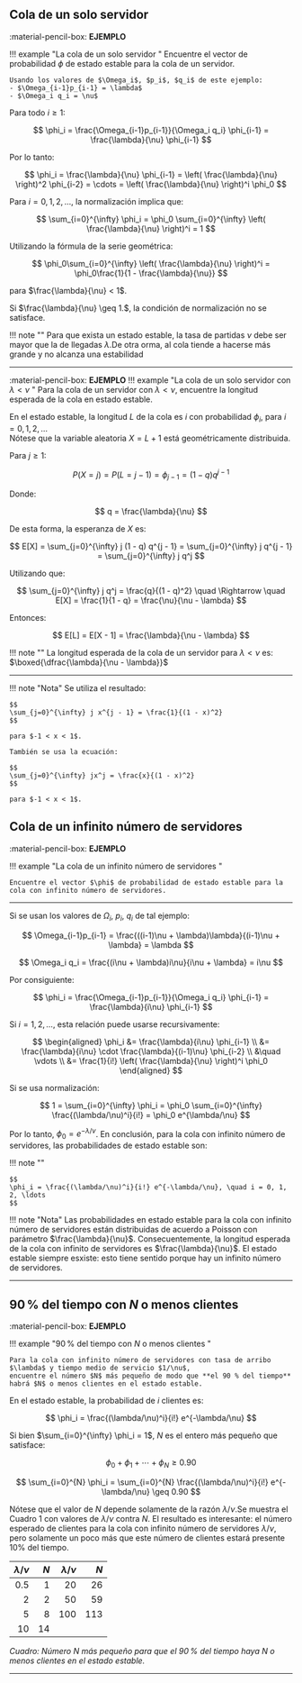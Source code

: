 ## Cola de un solo servidor 

:material-pencil-box: **EJEMPLO**

!!! example "La cola de un solo servidor "
    Encuentre el vector de probabilidad $\phi$ de estado estable para la cola de un servidor.

    Usando los valores de $\Omega_i$, $p_i$, $q_i$ de este ejemplo:
    - $\Omega_{i-1}p_{i-1} = \lambda$
    - $\Omega_i q_i = \nu$
    
Para todo $i \geq 1$:

$$
\phi_i = \frac{\Omega_{i-1}p_{i-1}}{\Omega_i q_i} \phi_{i-1} = \frac{\lambda}{\nu} \phi_{i-1}
$$

Por lo tanto:

$$
\phi_i = \frac{\lambda}{\nu} \phi_{i-1} = \left( \frac{\lambda}{\nu} \right)^2 \phi_{i-2} = \cdots = \left( \frac{\lambda}{\nu} \right)^i \phi_0
$$




Para $i = 0, 1, 2, \ldots$, la normalización implica que:

$$
\sum_{i=0}^{\infty} \phi_i = \phi_0 \sum_{i=0}^{\infty} \left( \frac{\lambda}{\nu} \right)^i = 1
$$

Utilizando la fórmula de la serie geométrica:

$$
\phi_0\sum_{i=0}^{\infty} \left( \frac{\lambda}{\nu} \right)^i = \phi_0\frac{1}{1 - \frac{\lambda}{\nu}}
$$

para $\frac{\lambda}{\nu} < 1$.



Si $\frac{\lambda}{\nu} \geq 1.$, la condición de normalización no se satisface. 

!!! note ""
    Para que exista un estado estable, la tasa de partidas $\nu$ debe ser mayor que la de llegadas $\lambda$.De otra orma, al cola tiende a hacerse más grande y no alcanza una estabilidad  

---
:material-pencil-box: **EJEMPLO**
!!! example "La cola de un solo servidor con $\lambda < \nu$ "
    Para la cola de un servidor con $\lambda < \nu$, encuentre la longitud esperada de la cola en estado estable.



En el estado estable, la longitud $L$ de la cola es $i$ con probabilidad $\phi_i$, para $i = 0, 1, 2, \ldots$  
Nótese que la variable aleatoria $X = L + 1$ está geométricamente distribuida.

Para $j \geq 1$:

$$
P(X = j) = P(L = j - 1) = \phi_{j-1} = (1 - q) q^{j - 1}
$$

Donde:

$$
q = \frac{\lambda}{\nu}
$$


De esta forma, la esperanza de $X$ es:

$$
E[X] = \sum_{j=0}^{\infty} j (1 - q) q^{j - 1}
     = \sum_{j=0}^{\infty} j q^{j - 1}
     = \sum_{j=0}^{\infty} j q^j
$$

Utilizando que:

$$
\sum_{j=0}^{\infty} j q^j = \frac{q}{(1 - q)^2}
\quad \Rightarrow \quad
E[X] = \frac{1}{1 - q} = \frac{\nu}{\nu - \lambda}
$$

Entonces:

$$
E[L] = E[X - 1] = \frac{\lambda}{\nu - \lambda}
$$

!!! note ""
    La longitud esperada de la cola de un servidor para $\lambda < \nu$ es:  
    $\boxed{\dfrac{\lambda}{\nu - \lambda}}$

---

!!! note "Nota"
    Se utiliza el resultado:

    $$
    \sum_{j=0}^{\infty} j x^{j - 1} = \frac{1}{(1 - x)^2}
    $$

    para $-1 < x < 1$.

    También se usa la ecuación:

    $$
    \sum_{j=0}^{\infty} jx^j = \frac{x}{(1 - x)^2}
    $$

    para $-1 < x < 1$.





## Cola de un infinito número de servidores

:material-pencil-box: **EJEMPLO**

!!! example "La cola de un infinito número de servidores "

    Encuentre el vector $\phi$ de probabilidad de estado estable para la cola con infinito número de servidores.

---

Si se usan los valores de $\Omega_i$, $p_i$, $q_i$ de tal ejemplo:

$$
\Omega_{i-1}p_{i-1} = \frac{((i-1)\nu + \lambda)\lambda}{(i-1)\nu + \lambda} = \lambda
$$

$$
\Omega_i q_i = \frac{(i\nu + \lambda)i\nu}{i\nu + \lambda} = i\nu
$$

Por consiguiente:

$$
\phi_i = \frac{\Omega_{i-1}p_{i-1}}{\Omega_i q_i} \phi_{i-1} = \frac{\lambda}{i\nu} \phi_{i-1}
$$



Si $i = 1, 2, \ldots$, esta relación puede usarse recursivamente:

$$
\begin{aligned}
\phi_i &= \frac{\lambda}{i\nu} \phi_{i-1} \\
       &= \frac{\lambda}{i\nu} \cdot \frac{\lambda}{(i-1)\nu} \phi_{i-2} \\
       &\quad \vdots \\
       &= \frac{1}{i!} \left( \frac{\lambda}{\nu} \right)^i \phi_0
\end{aligned}
$$



Si se usa normalización:

$$
1 = \sum_{i=0}^{\infty} \phi_i = \phi_0 \sum_{i=0}^{\infty} \frac{(\lambda/\nu)^i}{i!} = \phi_0 e^{\lambda/\nu}
$$

Por lo tanto, $\phi_0 = e^{-\lambda/\nu}$. En conclusión, para la cola con infinito número de servidores, las probabilidades de estado estable son:

!!! note ""

    $$
    \phi_i = \frac{(\lambda/\nu)^i}{i!} e^{-\lambda/\nu}, \quad i = 0, 1, 2, \ldots
    $$


!!! note "Nota"
    Las probabilidades en estado estable para la cola con infinito número de servidores están distribuidas de acuerdo a Poisson con parámetro $\frac{\lambda}{\nu}$. Consecuentemente, la longitud esperada de la cola con infinito de servidores es $\frac{\lambda}{\nu}$. El estado estable siempre esxiste: esto tiene sentido porque hay un infinito número de servidores.

---
## 90 % del tiempo con $N$ o menos clientes

:material-pencil-box: **EJEMPLO**

!!! example "90 % del tiempo con $N$ o menos clientes "

    Para la cola con infinito número de servidores con tasa de arribo $\lambda$ y tiempo medio de servicio $1/\nu$,  
    encuentre el número $N$ más pequeño de modo que **el 90 % del tiempo** habrá $N$ o menos clientes en el estado estable.


En el estado estable, la probabilidad de $i$ clientes es:

$$
\phi_i = \frac{(\lambda/\nu)^i}{i!} e^{-\lambda/\nu}
$$



Si bien $\sum_{i=0}^{\infty} \phi_i = 1$, $N$ es el entero más pequeño que satisface:

$$
\phi_0 + \phi_1 + \cdots + \phi_N \geq 0.90
$$

$$
\sum_{i=0}^{N} \phi_i = \sum_{i=0}^{N} \frac{(\lambda/\nu)^i}{i!} e^{-\lambda/\nu} \geq 0.90
$$


Nótese que el valor de $N$ depende solamente de la razón $\lambda/\nu$.Se muestra el Cuadro 1 con valores de $\lambda/\nu$ contra $N$. El resultado es interesante: el número esperado de clientes para la cola con infinito número de servidores $\lambda/\nu$, pero solamente un poco más que este número de clientes estará presente 10% del tiempo.

| $\lambda/\nu$ | $N$ | $\lambda/\nu$ | $N$ |
|--------------:|----:|--------------:|----:|
| 0.5           | 1   | 20            | 26  |
| 2             | 2   | 50            | 59  |
| 5             | 8   | 100           | 113 |
| 10            | 14  |               |     |

*Cuadro: Número $N$ más pequeño para que el 90 % del tiempo haya $N$ o menos clientes en el estado estable.*

---
